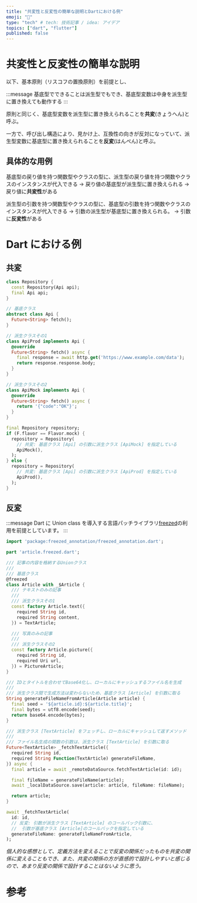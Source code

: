 ```yaml
---
title: "共変性と反変性の簡単な説明とDartにおける例"
emoji: "🎃"
type: "tech" # tech: 技術記事 / idea: アイデア
topics: ["dart", "flutter"]
published: false
---
```


# 共変性と反変性の簡単な説明

以下、基本原則（リスコフの置換原則）を前提とし、

:::message
基底型でできることは派生型でもでき、基底型変数は中身を派生型に置き換えても動作する
:::

原則と同じく、基底型変数を派生型に置き換えられることを**共変**(きょうへん)と呼ぶ。

一方で、呼び出し構造により、見かけ上、互換性の向きが反対になっていて、派生型変数に基底型に置き換えられることを**反変**(はんぺん)と呼ぶ。

## 具体的な用例

基底型の戻り値を持つ関数型やクラスの型に、派生型の戻り値を持つ関数やクラスのインスタンスが代入できる
→ 戻り値の基底型が派生型に置き換えられる
→ 戻り値に**共変性**がある

派生型の引数を持つ関数型やクラスの型に、基底型の引数を持つ関数やクラスのインスタンスが代入できる
→ 引数の派生型が基底型に置き換えられる。
→ 引数に**反変性**がある

# Dart における例

## 共変

```dart:repository.dart
class Repository {
  const Repository(Api api);
  final Api api;
}
```

```dart:api.dart
// 基底クラス
abstract class Api {
  Future<String> fetch();
}

// 派生クラスその1
class ApiProd implements Api {
  @override
  Future<String> fetch() async {
    final response = await http.get('https://www.example.com/data');
    return response.response.body;
  }
}

// 派生クラスその2
class ApiMock implements Api {
  @override
  Future<String> fetch() async {
    return '{"code":"OK"}';
  }
}
```

```dart:main.dart
final Repository repository;
if (F.flavor == Flavor.mock) {
  repository = Repository(
    // 共変: 基底クラス [Api] の引数に派生クラス [ApiMock] を指定している
    ApiMock(),
  );
} else {
  repository = Repository(
    // 共変: 基底クラス [Api] の引数に派生クラス [ApiProd] を指定している
    ApiProd(),
  );
}
```

## 反変

:::message
Dart に Union class を導入する言語パッチライブラリ[freezed](https://pub.dev/packages/freezed)の利用を前提としています。
:::

```dart:article.dart
import 'package:freezed_annotation/freezed_annotation.dart';

part 'article.freezed.dart';

/// 記事の内容を格納するUnionクラス
///
/// 基底クラス
@freezed
class Article with _$Article {
  /// テキストのみの記事
  ///
  /// 派生クラスその1
  const factory Article.text({
    required String id,
    required String content,
  }) = TextArticle;

  /// 写真のみの記事
  ///
  /// 派生クラスその2
  const factory Article.picture({
    required String id,
    required Uri url,
  }) = PictureArticle;
}

/// IDとタイトルを合わせてBase64化し、ローカルにキャッシュするファイル名を生成
///
/// 派生クラス間で生成方法は変わらないため、基底クラス [Article] を引数に取る
String generateFileNameFromArticle(Article article) {
  final seed = '${article.id}:${article.title}';
  final bytes = utf8.encode(seed);
  return base64.encode(bytes);
}
```

```dart:main.dart
/// 派生クラス [TextArticle] をフェッチし、ローカルにキャッシュして返すメソッド
///
/// ファイル名生成の関数の引数は、派生クラス [TextArticle] を引数に取る
Future<TextArticle> _fetchTextArticle({
  required String id,
  required String Function(TextArticle) generateFileName,
}) async {
  final article = await _remoteDataSource.fetchTextArticle(id: id);

  final fileName = generateFileName(article);
  await _localDataSource.save(article: article, fileName: fileName);

  return article;
}

await _fetchTextArticle(
  id: id,
  // 反変: 引数が派生クラス [TextArticle] のコールバック引数に、
  //  引数が基底クラス [Article]のコールバックを指定している
  generateFileName: generateFileNameFromArticle,
);
```

_個人的な感想として、定義方法を変えることで反変の関係だったものを共変の関係に変えることもでき、また、共変の関係の方が直感的で設計しやすいと感じるので、あまり反変の関係で設計することはないように思う。_

# 参考
